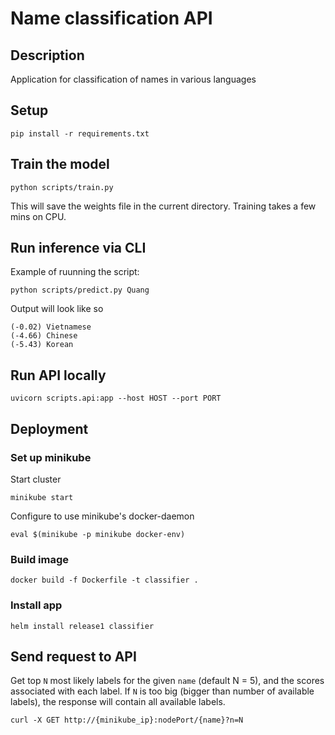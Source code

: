 # Name classification API
## Description

Application for classification of names in various languages

## Setup
```
pip install -r requirements.txt
```
## Train the model
```
python scripts/train.py
```
This will save the weights file in the current directory. Training takes a few mins on CPU.
## Run inference via CLI
Example of ruunning the script:
```
python scripts/predict.py Quang
```
Output will look like so
```
(-0.02) Vietnamese
(-4.66) Chinese
(-5.43) Korean
```

## Run API locally
```
uvicorn scripts.api:app --host HOST --port PORT
```

## Deployment
### Set up minikube
Start cluster
```
minikube start
```
Configure to use minikube's docker-daemon 
```
eval $(minikube -p minikube docker-env)
```
### Build image
```
docker build -f Dockerfile -t classifier .
```

### Install app

```
helm install release1 classifier
```

## Send request to API
Get top `N` most likely labels for the given `name` (default N = 5), and the scores associated with each label.
If `N` is too big (bigger than number of available labels), the response will contain all available labels.
```
curl -X GET http://{minikube_ip}:nodePort/{name}?n=N
```
